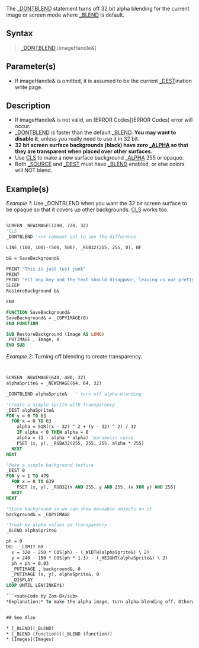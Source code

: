 The [_DONTBLEND](_DONTBLEND) statement turns off 32 bit alpha blending for the current image or screen mode where [_BLEND](_BLEND) is default.


## Syntax

>  [_DONTBLEND](_DONTBLEND) [imageHandle&]


## Parameter(s)

* If imageHandle& is omitted, it is assumed to be the current [_DEST](_DEST)ination write page.


## Description

* If imageHandle& is not valid, an [ERROR Codes](ERROR Codes) error will occur.
* [_DONTBLEND](_DONTBLEND) is faster than the default [_BLEND](_BLEND). **You may want to disable it**, unless you really need to use it in 32 bit.
* **32 bit screen surface backgrounds (black) have zero [_ALPHA](_ALPHA) so that they are transparent when placed over other surfaces.**
* Use [CLS](CLS) to make a new surface background [_ALPHA](_ALPHA) 255 or opaque.
* Both [_SOURCE](_SOURCE) and [_DEST](_DEST) must have [_BLEND](_BLEND) enabled, or else colors will NOT blend.


## Example(s)

*Example 1:* Use _DONTBLEND when you want the 32 bit screen surface to be opaque so that it covers up other backgrounds. [CLS](CLS) works too.

```vb

SCREEN _NEWIMAGE(1280, 720, 32)
'CLS
_DONTBLEND '<<< comment out to see the difference

LINE (100, 100)-(500, 500), _RGB32(255, 255, 0), BF

b& = SaveBackground&

PRINT "This is just test junk"
PRINT
PRINT "Hit any key and the text should disappear, leaving us our pretty yellow box."
SLEEP
RestoreBackground b&

END

FUNCTION SaveBackground&
SaveBackground& = _COPYIMAGE(0)
END FUNCTION

SUB RestoreBackground (Image AS LONG)
_PUTIMAGE , Image, 0
END SUB 

```


*Example 2:* Turning off blending to create transparency.

```vb


SCREEN _NEWIMAGE(640, 480, 32)
alphaSprite& = _NEWIMAGE(64, 64, 32)

_DONTBLEND alphaSprite&   ' turn off alpha-blending

'Create a simple sprite with transparency
_DEST alphaSprite&
FOR y = 0 TO 63
  FOR x = 0 TO 63
    alpha = SQR((x - 32) ^ 2 + (y - 32) ^ 2) / 32
    IF alpha < 0 THEN alpha = 0
    alpha = (1 - alpha * alpha) 'parabolic curve
    PSET (x, y), _RGBA32(255, 255, 255, alpha * 255)
  NEXT
NEXT

'Make a simple background texture
_DEST 0
FOR y = 1 TO 479
  FOR x = 0 TO 639
    PSET (x, y), _RGB32(x AND 255, y AND 255, (x XOR y) AND 255)
  NEXT
NEXT

'Store background so we can show moveable objects on it
background& = _COPYIMAGE

'Treat my alpha values as transparency
_BLEND alphaSprite&

ph = 0
DO:  _LIMIT 60
  x = 320 - 250 * COS(ph) - (_WIDTH(alphaSprite&) \ 2)
  y = 240 - 150 * COS(ph * 1.3) - (_HEIGHT(alphaSprite&) \ 2)
  ph = ph + 0.03
  _PUTIMAGE , background&, 0
  _PUTIMAGE (x, y), alphaSprite&, 0
  _DISPLAY
LOOP UNTIL LEN(INKEY$) 

```<sub>Code by Zom-B</sub>
*Explanation:* To make the alpha image, turn alpha blending off. Otherwise PSET blends the pixel to instead of making the sprite transparent.


## See Also

* [_BLEND](_BLEND)
* [_BLEND (function)](_BLEND (function))
* [Images](Images)





